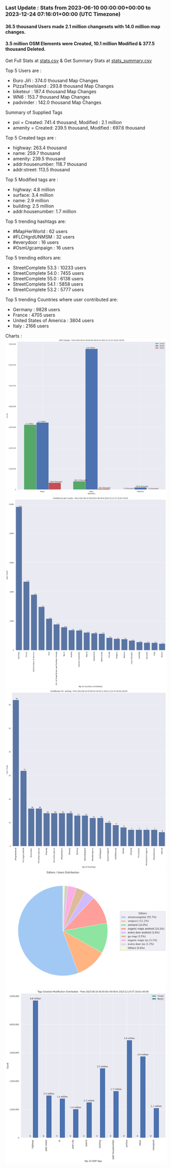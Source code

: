 ### Last Update : Stats from 2023-06-10 00:00:00+00:00 to 2023-12-24 07:16:01+00:00 (UTC Timezone)

#### 36.5 thousand Users made 2.1 million changesets with 14.0 million map changes.
#### 3.5 million OSM Elements were Created, 10.1 million Modified & 377.5 thousand Deleted.
Get Full Stats at [stats.csv](/stats/fieldmappers/Daily/stats.csv)
 & Get Summary Stats at [stats_summary.csv](/stats/fieldmappers/Daily/stats_summary.csv)

Top 5 Users are : 
- Đuro Jiří : 374.0 thousand Map Changes
- PizzaTreeIsland : 293.8 thousand Map Changes
- biketeur : 187.4 thousand Map Changes
- WN6 : 153.7 thousand Map Changes
- padvinder : 142.0 thousand Map Changes

Summary of Supplied Tags
- poi = Created: 741.4 thousand, Modified : 2.1 million
- amenity = Created: 239.5 thousand, Modified : 697.6 thousand


Top 5 Created tags are :
- highway: 263.4 thousand
- name: 259.7 thousand
- amenity: 239.5 thousand
- addr:housenumber: 118.7 thousand
- addr:street: 113.5 thousand


Top 5 Modified tags are :
- highway: 4.8 million
- surface: 3.4 million
- name: 2.9 million
- building: 2.5 million
- addr:housenumber: 1.7 million


Top 5 trending hashtags are:
- #MapHerWorld : 62 users
- #FLCHgrdUNMSM : 32 users
- #everydoor : 16 users
- #OsmUgcampaign : 16 users


Top 5 trending editors are:
- StreetComplete 53.3 : 10233 users
- StreetComplete 54.0 : 7455 users
- StreetComplete 55.0 : 6138 users
- StreetComplete 54.1 : 5858 users
- StreetComplete 53.2 : 5777 users


Top 5 trending Countries where user contributed are:
- Germany : 9828 users
- France : 4705 users
- United States of America : 3804 users
- Italy : 2166 users


 Charts : 
![Alt text](./stats_osm_changes.png) 
![Alt text](./stats_users_per_country.png) 
![Alt text](./stats_users_per_hashtag.png) 
![Alt text](./stats_editors_pie_chart.png) 
![Alt text](./stats_tags.png) 
